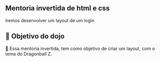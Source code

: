 ## Mentoria invertida de html e css
Iremos desenvolver um layout de um login

## 🎁 Objetivo do dojo
📌 Essa mentoria invertida, tem como objetivo de criar um layout, com o tema do Dragonball Z.
